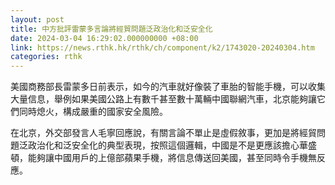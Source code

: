 ```yaml
---
layout: post
title: 中方批評雷蒙多言論將經貿問題泛政治化和泛安全化
date: 2024-03-04 16:29:02.000000000 +08:00
link: https://news.rthk.hk/rthk/ch/component/k2/1743020-20240304.htm
categories: rthk
---
```


美國商務部長雷蒙多日前表示，如今的汽車就好像裝了車胎的智能手機，可以收集大量信息，舉例如果美國公路上有數千甚至數十萬輛中國聯網汽車，北京能夠讓它們同時熄火，構成嚴重的國家安全風險。

在北京，外交部發言人毛寧回應說，有關言論不單止是虛假敘事，更加是將經貿問題泛政治化和泛安全化的典型表現，按照這個邏輯，中國是不是更應該擔心華盛頓，能夠讓中國用戶的上億部蘋果手機，將信息傳送回美國，甚至同時令手機無反應。
